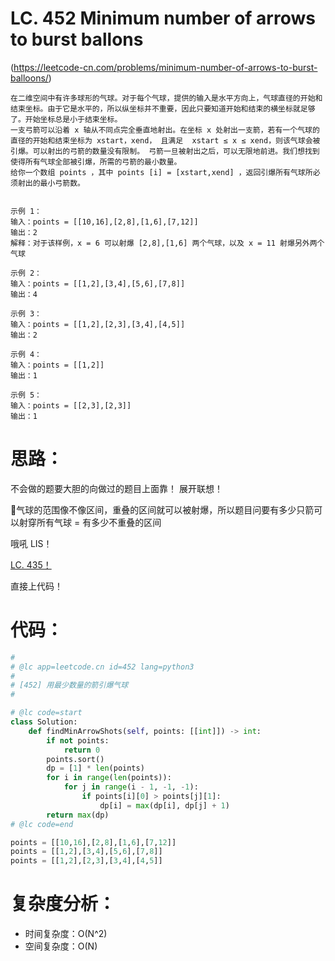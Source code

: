 LC. 452 Minimum number of arrows to burst ballons
====

(https://leetcode-cn.com/problems/minimum-number-of-arrows-to-burst-balloons/)

    在二维空间中有许多球形的气球。对于每个气球，提供的输入是水平方向上，气球直径的开始和结束坐标。由于它是水平的，所以纵坐标并不重要，因此只要知道开始和结束的横坐标就足够了。开始坐标总是小于结束坐标。
    一支弓箭可以沿着 x 轴从不同点完全垂直地射出。在坐标 x 处射出一支箭，若有一个气球的直径的开始和结束坐标为 xstart，xend， 且满足  xstart ≤ x ≤ xend，则该气球会被引爆。可以射出的弓箭的数量没有限制。 弓箭一旦被射出之后，可以无限地前进。我们想找到使得所有气球全部被引爆，所需的弓箭的最小数量。
    给你一个数组 points ，其中 points [i] = [xstart,xend] ，返回引爆所有气球所必须射出的最小弓箭数。


    示例 1：
    输入：points = [[10,16],[2,8],[1,6],[7,12]]
    输出：2
    解释：对于该样例，x = 6 可以射爆 [2,8],[1,6] 两个气球，以及 x = 11 射爆另外两个气球

    示例 2：
    输入：points = [[1,2],[3,4],[5,6],[7,8]]
    输出：4

    示例 3：
    输入：points = [[1,2],[2,3],[3,4],[4,5]]
    输出：2

    示例 4：
    输入：points = [[1,2]]
    输出：1

    示例 5：
    输入：points = [[2,3],[2,3]]
    输出：1

思路：
====

不会做的题要大胆的向做过的题目上面靠！
展开联想！

🎈气球的范围像不像区间，重叠的区间就可以被射爆，所以题目问要有多少只箭可以射穿所有气球 = 有多少不重叠的区间

哦吼 LIS！

[LC. 435！](https://github.com/PearlCoastal/VSCode_GitOn/blob/master/DynamicProcessing/435.%E6%97%A0%E9%87%8D%E5%8F%A0%E5%8C%BA%E9%97%B4.md)

直接上代码！

代码：
====

```python
#
# @lc app=leetcode.cn id=452 lang=python3
#
# [452] 用最少数量的箭引爆气球
#

# @lc code=start
class Solution:
    def findMinArrowShots(self, points: [[int]]) -> int:
        if not points:
            return 0
        points.sort()
        dp = [1] * len(points)
        for i in range(len(points)):
            for j in range(i - 1, -1, -1):
                if points[i][0] > points[j][1]:
                    dp[i] = max(dp[i], dp[j] + 1)
        return max(dp)
# @lc code=end

points = [[10,16],[2,8],[1,6],[7,12]]
points = [[1,2],[3,4],[5,6],[7,8]]
points = [[1,2],[2,3],[3,4],[4,5]]
```

复杂度分析：
====

- 时间复杂度：O(N^2)
- 空间复杂度：O(N)
